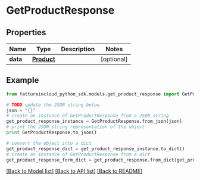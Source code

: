# GetProductResponse


## Properties

Name | Type | Description | Notes
------------ | ------------- | ------------- | -------------
**data** | [**Product**](Product.md) |  | [optional] 

## Example

```python
from fattureincloud_python_sdk.models.get_product_response import GetProductResponse

# TODO update the JSON string below
json = "{}"
# create an instance of GetProductResponse from a JSON string
get_product_response_instance = GetProductResponse.from_json(json)
# print the JSON string representation of the object
print GetProductResponse.to_json()

# convert the object into a dict
get_product_response_dict = get_product_response_instance.to_dict()
# create an instance of GetProductResponse from a dict
get_product_response_form_dict = get_product_response.from_dict(get_product_response_dict)
```
[[Back to Model list]](../README.md#documentation-for-models) [[Back to API list]](../README.md#documentation-for-api-endpoints) [[Back to README]](../README.md)


